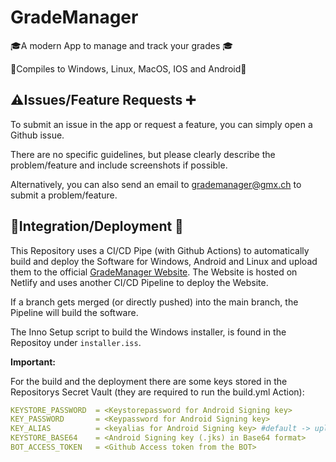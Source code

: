 # GradeManager



🎓A modern App to manage and track your grades 🎓

📖Compiles to Windows, Linux, MacOS, IOS and Android📖



## ⚠️Issues/Feature Requests ➕

To submit an issue in the app or request a feature, you can simply open a Github issue.

There are no specific guidelines, but please clearly describe the problem/feature and include screenshots if possible.

Alternatively, you can also send an email to grademanager@gmx.ch to submit a problem/feature.



## 🚀Integration/Deployment 🚀

This Repository uses a CI/CD Pipe (with Github Actions) to automatically build and deploy the Software for Windows, Android and Linux and upload them to the official [GradeManager Website](https://grademanager.megakuul.ch). The Website is hosted on Netlify and uses another CI/CD Pipeline to deploy the Website.



If a branch gets merged (or directly pushed) into the main branch, the Pipeline will build the software.

The Inno Setup script to build the Windows installer, is found in the Repositoy under `installer.iss`.

**Important:**

For the build and the deployment there are some keys stored in the Repositorys Secret Vault (they are required to run the build.yml Action):

```yaml
KEYSTORE_PASSWORD  = <Keystorepassword for Android Signing key>
KEY_PASSWORD       = <Keypassword for Android Signing key>
KEY_ALIAS          = <keyalias for Android Signing key> #default -> upload
KEYSTORE_BASE64    = <Android Signing key (.jks) in Base64 format>
BOT_ACCESS_TOKEN   = <Github Access token from the BOT>
```
